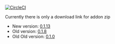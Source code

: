 [![CircleCI](https://circleci.com/gh/kodi-connect/kodi-connect-addon.svg?style=svg)](https://circleci.com/gh/kodi-connect/kodi-connect-addon)

Currently there is only a download link for addon zip

* New version: [0.1.13](https://www.dropbox.com/s/83tskc76ro1vymy/plugin.video.kodiconnect-0.1.13.zip?dl=0)
* Old version: [0.1.8](https://www.dropbox.com/s/t478bot9lbfhcyl/plugin.video.kodiconnect-0.1.8.zip?dl=0)
* Old Old version: [0.1.0](https://www.dropbox.com/s/56ywxlr9gkd4vz6/plugin.video.kodiconnect-0.1.0.zip?dl=0)
